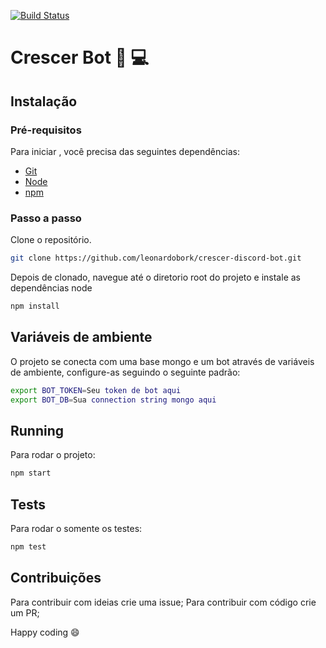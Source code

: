 [![Build Status](https://travis-ci.org/leonardobork/crescer-discord-bot.svg?branch=master)](https://travis-ci.org/leonardobork/crescer-discord-bot)

# Crescer Bot :robot: :computer:

## Instalação

### Pré-requisitos
Para iniciar , você precisa das seguintes dependências:

* [Git](https://git-scm.com)
* [Node](https://nodejs.org)
* [npm](https://www.npmjs.com/)

### Passo a passo

Clone o repositório.

```bash
git clone https://github.com/leonardobork/crescer-discord-bot.git
```

Depois de clonado, navegue até o diretorio root do projeto e instale as dependências node

```bash
npm install
```
## Variáveis de ambiente

O projeto se conecta com uma base mongo e um bot através de variáveis de ambiente, configure-as seguindo o seguinte padrão:

```bash
export BOT_TOKEN=Seu token de bot aqui
export BOT_DB=Sua connection string mongo aqui
```
## Running

Para rodar o projeto:

```bash
npm start
```
## Tests

Para rodar o somente os testes:

```bash
npm test
```

## Contribuições
Para contribuir com ideias crie uma issue;
Para contribuir com código crie um PR;

Happy coding :smile:


